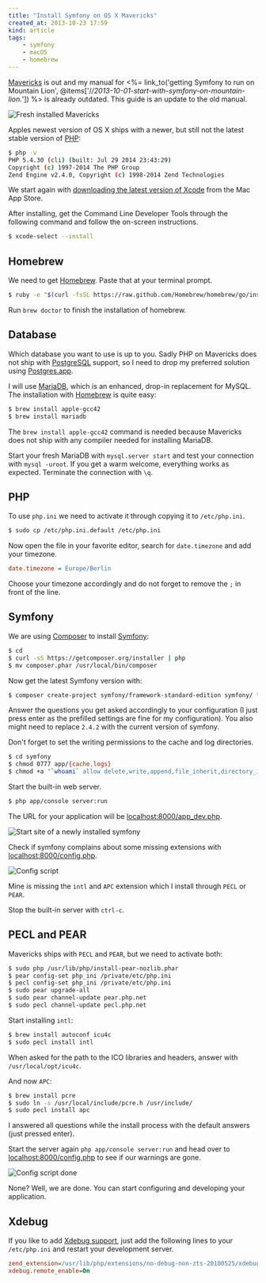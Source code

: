 ```yaml
---
title: "Install Symfony on OS X Mavericks"
created_at: 2013-10-23 17:59
kind: article
tags:
    - symfony
    - macOS
    - homebrew
---
```


[Mavericks](https://www.apple.com/macos/) is out and my manual for <%= link_to('getting Symfony to run on Mountain Lion', @items['/*/2013-10-01-start-with-symfony-on-mountain-lion.*']) %> is already outdated. This guide is an update to the old manual.

![Fresh installed Mavericks](/images/blog/mavericks-start.jpg)

Apples newest version of OS X ships with a newer, but still not the latest stable version of [PHP][php]:

~~~ sh
$ php -v
PHP 5.4.30 (cli) (built: Jul 29 2014 23:43:29)
Copyright (c) 1997-2014 The PHP Group
Zend Engine v2.4.0, Copyright (c) 1998-2014 Zend Technologies
~~~

We start again with [downloading the latest version of Xcode][xcode-appstore] from the Mac App Store.

After installing, get the Command Line Developer Tools through the following command and follow the on-screen instructions.

~~~ sh
$ xcode-select --install
~~~

## Homebrew

We need to get [Homebrew][homebrew]. Paste that at your terminal prompt.

~~~ sh
$ ruby -e "$(curl -fsSL https://raw.github.com/Homebrew/homebrew/go/install)"
~~~

Run `brew doctor` to finish the installation of homebrew.

## Database

Which database you want to use is up to you. Sadly PHP on Mavericks does not ship with [PostgreSQL][postgresql] support, so I need to drop my preferred solution using [Postgres.app][postgresapp].

I will use [MariaDB][mariadb], which is an enhanced, drop-in replacement for MySQL. The installation with [Homebrew][homebrew] is quite easy:

~~~ sh
$ brew install apple-gcc42
$ brew install mariadb
~~~

The `brew install apple-gcc42` command is needed because Mavericks does not ship with any compiler needed for installing MariaDB.

Start your fresh MariaDB with `mysql.server start` and test your connection with `mysql -uroot`. If you get a warm welcome, everything works as expected. Terminate the connection with `\q`.

## PHP

To use `php.ini` we need to activate it through copying it to `/etc/php.ini`.

~~~ sh
$ sudo cp /etc/php.ini.default /etc/php.ini
~~~

Now open the file in your favorite editor, search for `date.timezone` and add your timezone.

~~~ ini
date.timezone = Europe/Berlin
~~~

Choose your timezone accordingly and do not forget to remove the `;` in front of the line.

## Symfony

We are using [Composer][composer] to install [Symfony][symfony]:

~~~ sh
$ cd
$ curl -sS https://getcomposer.org/installer | php
$ mv composer.phar /usr/local/bin/composer
~~~

Now get the latest Symfony version with:

~~~ sh
$ composer create-project symfony/framework-standard-edition symfony/ "2.5.*"
~~~

Answer the questions you get asked accordingly to your configuration (I just press enter as the prefilled settings are fine for my configuration). You also might need to replace `2.4.2` with the current version of symfony.

Don't forget to set the writing permissions to the cache and log directories.

~~~ sh
$ cd symfony
$ chmod 0777 app/{cache,logs}
$ chmod +a "`whoami` allow delete,write,append,file_inherit,directory_inherit" app/{cache,logs}
~~~

Start the built-in web server.

~~~ sh
$ php app/console server:run
~~~

The URL for your application will be [localhost:8000/app_dev.php](http://localhost:8000/app_dev.php).

![Start site of a newly installed symfony](/images/blog/symfony-start.png)

Check if symfony complains about some missing extensions with [localhost:8000/config.php](http://localhost:8000/config.php).

![Config script](/images/blog/symfony-config.png)

Mine is missing the `intl` and `APC` extension which I install through `PECL` or `PEAR`.

Stop the built-in server with `ctrl-c`.

## PECL and PEAR

Mavericks ships with `PECL` and `PEAR`, but we need to activate both:

~~~ sh
$ sudo php /usr/lib/php/install-pear-nozlib.phar
$ pear config-set php_ini /private/etc/php.ini
$ pecl config-set php_ini /private/etc/php.ini
$ sudo pear upgrade-all
$ sudo pear channel-update pear.php.net
$ sudo pecl channel-update pecl.php.net
~~~

Start installing `intl`:

~~~ sh
$ brew install autoconf icu4c
$ sudo pecl install intl
~~~

When asked for the path to the ICO libraries and headers, answer with `/usr/local/opt/icu4c`.

And now `APC`:

~~~ sh
$ brew install pcre
$ sudo ln -s /usr/local/include/pcre.h /usr/include/
$ sudo pecl install apc
~~~

I answered all questions while the install process with the default answers (just pressed enter).

Start the server again `php app/console server:run` and head over to [localhost:8000/config.php](http://localhost:8000/config.php) to see if our warnings are gone.

![Config script done](/images/blog/symfony-config-finished.png)

None? Well, we are done. You can start configuring and developing your application.

## Xdebug

If you like to add [Xdebug support][xdebug], just add the following lines to your `/etc/php.ini` and restart your development server.

~~~ ini
zend_extension=/usr/lib/php/extensions/no-debug-non-zts-20100525/xdebug.so
xdebug.remote_enable=On
~~~

  [apache]: http://httpd.apache.org
  [php]: http://php.net
  [xcode-appstore]: https://itunes.apple.com/de/app/xcode/id497799835?mt=12
  [homebrew]: http://brew.sh
  [postgresql]: http://www.postgresql.org
  [postgresapp]: http://postgresapp.com
  [mariadb]: https://mariadb.org
  [composer]: http://getcomposer.org
  [symfony]: http://symfony.com
  [xdebug]: http://xdebug.org
